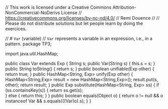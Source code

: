 
// This work is licensed under a Creative Commons Attribution-NonCommercial-NoDerivs License
// https://creativecommons.org/licenses/by-nc-nd/4.0/
// Remi Douence
//
// Please do not distribute solutions but let people learn by doing the exercices.

// # `Var` (variable) 
// `Var` represents a variable in an expression, i.e., in a pattern. 
package TP3;

import java.util.HashMap;

public class Var extends Exp {
	String s;
	public Var(String s) {
		this.s = s;
	}
	public String toString() {
		return s;
	}
	public boolean unifiable(Exp other) {
		return true;
	}
	public HashMap<String, Exp> unify(Exp other) {
		HashMap<String,Exp> result = new HashMap<String,Exp>();
		result.put(s, other);
		return result;
	}
	public Exp substitute(HashMap<String, Exp> ss) {
		if (ss.containsKey(s)) {
			return ss.get(s);			
		} else {
			return this;
		}
	}
	public boolean equals(Object o) {
		return o != null && o instanceof Var && s.equals(((Var)o).s);
	}
}

